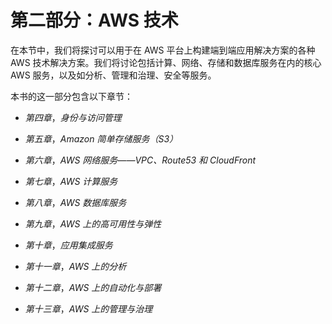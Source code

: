 # 第二部分：AWS 技术

在本节中，我们将探讨可以用于在 AWS 平台上构建端到端应用解决方案的各种 AWS 技术解决方案。我们将讨论包括计算、网络、存储和数据库服务在内的核心 AWS 服务，以及如分析、管理和治理、安全等服务。

本书的这一部分包含以下章节：

+   *第四章*，*身份与访问管理*

+   *第五章*，*Amazon 简单存储服务（S3）*

+   *第六章*，*AWS 网络服务——VPC、Route53 和 CloudFront*

+   *第七章*，*AWS 计算服务*

+   *第八章*，*AWS 数据库服务*

+   *第九章*，*AWS 上的高可用性与弹性*

+   *第十章*，*应用集成服务*

+   *第十一章*，*AWS 上的分析*

+   *第十二章*，*AWS 上的自动化与部署*

+   *第十三章*，*AWS 上的管理与治理*
